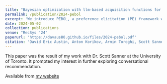 ```yaml
---
title: "Bayesian optimization with llm-based acquisition functions for natural language preference elicitation"
permalink: /publication/2024-pebol
excerpt: 'We introduce PEBOL, a preference elicitation (PE) framework which balances traditional decision-theoretic PE methods with the open-ended language use of LLMs.'
date: 2024-05-02
collection: publications
venue: "RecSys '24"
paperurl: 'https://davaus80.github.io/files/2024-pebol.pdf'
citation: 'David Eric Austin, Anton Korikov, Armin Toroghi, Scott Sanner (2024). Bayesian optimization with llm-based acquisition functions for natural language preference elicitation. Proceedings of the 18th ACM Conference on Recommender Systems'
---
```


This paper was the result of my work with Dr. Scott Sanner at the University of Toronto. It prompted my interest in further exploring conversational recommendation.

Available from [my website](https://davaus80.github.io/files/2024-pebol.pdf)